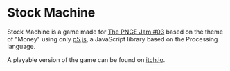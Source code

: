 # Stock Machine

Stock Machine is a game made for [The PNGE Jam #03](https://itch.io/jam/pnge03) based on the theme of "Money" using only [p5.js](https://p5js.org/), a JavaScript library based on the Processing language.

A playable version of the game can be found on [itch.io](https://asquirrelstail.itch.io/stock-machine).